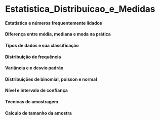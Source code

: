 # Estatistica_Distribuicao_e_Medidas
 #### Estatística e números frequentemente lidados
 #### Diferença entre média, mediana e moda na prática
 #### Tipos de dados e sua classificação
 #### Distribuição de frequência
 #### Variância e o desvio padrão
 #### Distribuiçōes de binomial, poisson e normal
 #### Nível e intervalo de confiança
 #### Técnicas de amostragem
 #### Calculo de tamanho da amostra
